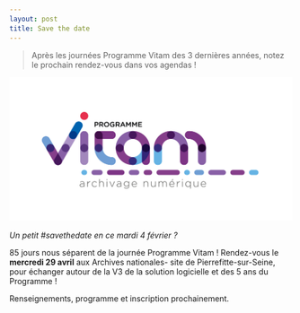 ```yaml
---
layout: post
title: Save the date
---
```

> Après les journées Programme Vitam des 3 dernières années, notez le prochain rendez-vous dans vos agendas !

![Logos](/public/images/LogoV2.jpg)

*Un petit #savethedate en ce mardi 4 février ?*

85 jours nous séparent de la journée Programme Vitam !
Rendez-vous le **mercredi 29 avril** aux Archives nationales- site de Pierrefitte-sur-Seine, pour échanger autour de la V3 de la solution logicielle et des 5 ans du Programme !

Renseignements, programme et inscription prochainement.